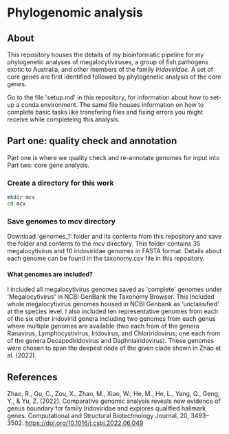 # Phylogenomic analysis 

## About 
This repository houses the details of my bioinformatic pipeline for my phylogenetic analyses of megalocytiviruses, a group of fish pathogens exotic to Australia, and other members of the family *Iridoviridae*. A set of core genes are first identified followed by phylogenetic analysis of the core genes. 

Go to the file 'setup.md' in this repository, for information about how to set-up a conda environment. The same file houses information on how to complete basic tasks like transfering files and fixing errors you might receive while completeing this analysis.

## Part one: quality check and annotation
Part one is where we quality check and re-annotate genomes for input into Part two: core gene analysis. 

### Create a directory for this work
```bash
mkdir mcv
cd mcv
```

### Save genomes to mcv directory
Download 'genomes_1' folder and its contents from this repository and save the folder and contents to the mcv directory. This folder contains 35 megalocytivirus and 10 iridoviridae genomes in FASTA format. Details about each genome can be found in the taxonomy.csv file in this repository.

#### What genomes are included?
I included all megalocytivirus genomes saved as 'complete' genomes under 'Megalocytivirus' in NCBI GenBank the Taxonomy Browser. This included whole megalocytivirus genomes housed in NCBI Genbank as ‘unclassified’ at the species level. I also included ten representative genomes from each of the six other iridovirid genera including two genomes from each genus where multiple genomes are available (two each from of the genera Ranavirus, Lymphocystivirus, Iridovirus, and Chloriridovirus; one each from of the genera Decapodiridovirus and Daphniairidovirus). These genomes were chosen to span the deepest node of the given clade shown in Zhao et al. (2022). 

## References
Zhao, R., Gu, C., Zou, X., Zhao, M., Xiao, W., He, M., He, L., Yang, Q., Geng, Y., & Yu, Z. (2022). Comparative genomic analysis reveals new evidence of genus boundary for family Iridoviridae and explores qualified hallmark genes. Computational and Structural Biotechnology Journal, 20, 3493–3502. https://doi.org/10.1016/j.csbj.2022.06.049